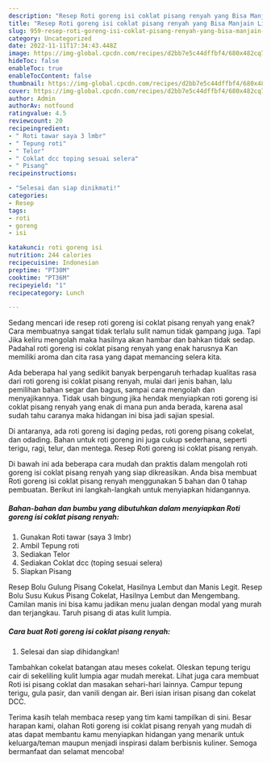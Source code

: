 ```yaml
---
description: "Resep Roti goreng isi coklat pisang renyah yang Bisa Manjain Lidah , Lezat"
title: "Resep Roti goreng isi coklat pisang renyah yang Bisa Manjain Lidah , Lezat"
slug: 959-resep-roti-goreng-isi-coklat-pisang-renyah-yang-bisa-manjain-lidah-lezat
category: Uncategorized
date: 2022-11-11T17:34:43.448Z
image: https://img-global.cpcdn.com/recipes/d2bb7e5c44dffbf4/680x482cq70/roti-goreng-isi-coklat-pisang-renyah-foto-resep-utama.jpg
hideToc: false
enableToc: true
enableTocContent: false
thumbnail: https://img-global.cpcdn.com/recipes/d2bb7e5c44dffbf4/680x482cq70/roti-goreng-isi-coklat-pisang-renyah-foto-resep-utama.jpg
cover: https://img-global.cpcdn.com/recipes/d2bb7e5c44dffbf4/680x482cq70/roti-goreng-isi-coklat-pisang-renyah-foto-resep-utama.jpg
author: Admin
authorAv: notfound
ratingvalue: 4.5
reviewcount: 20
recipeingredient:
- " Roti tawar saya 3 lmbr"
- " Tepung roti"
- " Telor"
- " Coklat dcc toping sesuai selera"
- " Pisang"
recipeinstructions:

- "Selesai dan siap dinikmati!"
categories:
- Resep
tags:
- roti
- goreng
- isi

katakunci: roti goreng isi 
nutrition: 244 calories
recipecuisine: Indonesian
preptime: "PT30M"
cooktime: "PT36M"
recipeyield: "1"
recipecategory: Lunch

---
```



Sedang mencari ide resep roti goreng isi coklat pisang renyah yang enak? Cara membuatnya sangat tidak terlalu sulit namun tidak gampang juga. Tapi Jika keliru mengolah maka hasilnya akan hambar dan bahkan tidak sedap. Padahal roti goreng isi coklat pisang renyah yang enak harusnya Kan memiliki aroma dan cita rasa yang dapat memancing selera kita.


Ada beberapa hal yang sedikit banyak berpengaruh terhadap kualitas rasa dari roti goreng isi coklat pisang renyah, mulai dari jenis bahan, lalu pemilihan bahan segar dan bagus, sampai cara mengolah dan menyajikannya. Tidak usah bingung jika hendak menyiapkan roti goreng isi coklat pisang renyah yang enak di mana pun anda berada, karena asal sudah tahu caranya maka hidangan ini bisa jadi sajian spesial.

Di antaranya, ada roti goreng isi daging pedas, roti goreng pisang cokelat, dan odading. Bahan untuk roti goreng ini juga cukup sederhana, seperti terigu, ragi, telur, dan mentega. Resep Roti goreng isi coklat pisang renyah.


Di bawah ini ada beberapa cara mudah dan praktis dalam mengolah roti goreng isi coklat pisang renyah yang siap dikreasikan. Anda bisa membuat Roti goreng isi coklat pisang renyah menggunakan 5 bahan dan 0 tahap pembuatan. Berikut ini langkah-langkah untuk menyiapkan hidangannya.

<!--inarticleads1-->

##### Bahan-bahan dan bumbu yang dibutuhkan dalam menyiapkan Roti goreng isi coklat pisang renyah:

1. Gunakan  Roti tawar (saya 3 lmbr)
1. Ambil  Tepung roti
1. Sediakan  Telor
1. Sediakan  Coklat dcc (toping sesuai selera)
1. Siapkan  Pisang


Resep Bolu Gulung Pisang Cokelat, Hasilnya Lembut dan Manis Legit. Resep Bolu Susu Kukus Pisang Cokelat, Hasilnya Lembut dan Mengembang. Camilan manis ini bisa kamu jadikan menu jualan dengan modal yang murah dan terjangkau. Taruh pisang di atas kulit lumpia. 

<!--inarticleads2-->

##### Cara buat Roti goreng isi coklat pisang renyah:


1. Selesai dan siap dihidangkan!

Tambahkan cokelat batangan atau meses cokelat. Oleskan tepung terigu cair di sekeliling kulit lumpia agar mudah merekat. Lihat juga cara membuat Roti isi pisang coklat dan masakan sehari-hari lainnya. Campur tepung terigu, gula pasir, dan vanili dengan air. Beri isian irisan pisang dan cokelat DCC. 

Terima kasih telah membaca resep yang tim kami tampilkan di sini. Besar harapan kami, olahan Roti goreng isi coklat pisang renyah yang mudah di atas dapat membantu kamu menyiapkan hidangan yang menarik untuk keluarga/teman maupun menjadi inspirasi dalam berbisnis kuliner. Semoga bermanfaat dan selamat mencoba!
